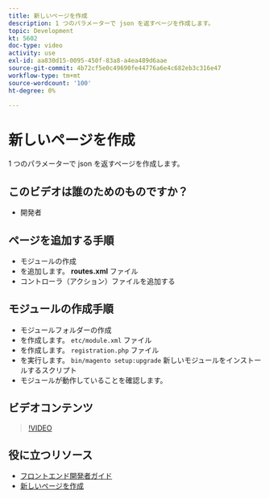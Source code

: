 ```yaml
---
title: 新しいページを作成
description: 1 つのパラメーターで json を返すページを作成します。
topic: Development
kt: 5602
doc-type: video
activity: use
exl-id: aa830d15-0095-450f-83a8-a4ea489d6aae
source-git-commit: 4b72cf5e0c49690fe44776a6e4c682eb3c316e47
workflow-type: tm+mt
source-wordcount: '100'
ht-degree: 0%

---
```


# 新しいページを作成

1 つのパラメーターで json を返すページを作成します。

## このビデオは誰のためのものですか？

- 開発者

## ページを追加する手順

- モジュールの作成
- を追加します。 **routes.xml** ファイル
- コントローラ（アクション）ファイルを追加する

## モジュールの作成手順

- モジュールフォルダーの作成
- を作成します。 `etc/module.xml` ファイル
- を作成します。 `registration.php` ファイル
- を実行します。 `bin/magento setup:upgrade` 新しいモジュールをインストールするスクリプト
- モジュールが動作していることを確認します。

## ビデオコンテンツ

>[!VIDEO](https://video.tv.adobe.com/v/35816?quality=12&learn=on)

## 役に立つリソース

- [フロントエンド開発者ガイド](https://devdocs.magento.com/guides/v2.4/frontend-dev-guide/bk-frontend-dev-guide.html)
- [新しいページを作成](https://devdocs.magento.com/videos/fundamentals/create-a-new-page/)
